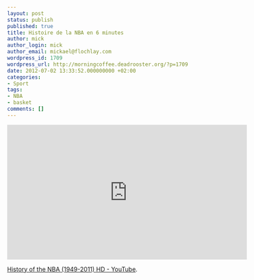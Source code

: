 ```yaml
---
layout: post
status: publish
published: true
title: Histoire de la NBA en 6 minutes
author: mick
author_login: mick
author_email: mickael@flochlay.com
wordpress_id: 1709
wordpress_url: http://morningcoffee.deadrooster.org/?p=1709
date: 2012-07-02 13:33:52.000000000 +02:00
categories:
- Sport
tags:
- NBA
- basket
comments: []
---
```

<iframe width="560" height="315" src="http://www.youtube.com/embed/jPuH6zlRnzM" frameborder="0" allowfullscreen></iframe>

<a href="http://www.youtube.com/watch?v=jPuH6zlRnzM&amp;feature=player_embedded">History of the NBA (1949-2011) HD - YouTube</a>.
